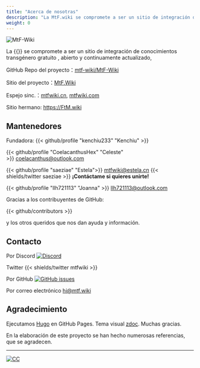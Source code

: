 ```yaml
---
title: "Acerca de nosotras"
description: "La MtF.wiki se compromete a ser un sitio de integración de conocimientos transgénero gratuito , abierto y continuamente actualizado,"
weight: 0
---
```


<link rel="stylesheet" href="https://cdn.jsdelivr.net/npm/bootstrap-icons@1.5.0/font/bootstrap-icons.css">

![MtF-Wiki](/new/mtf-wiki-long.svg)

La {{<mtf-wiki>}} se compromete a ser un sitio de integración de conocimientos transgénero gratuito , abierto y continuamente actualizado,

<i class="bi bi-github" aria-label="GitHub"></i> GitHub Repo del proyecto：[mtf-wiki/MtF-Wiki](https://github.com/mtf-wiki/MtF-Wiki)

<i class="bi bi-link-45deg" aria-label="Website"></i> Sitio del proyecto：[MtF.Wiki](https://mtf.wiki)

<i class="bi bi-link-45deg" aria-label="Website"></i>Espejo sinc.：[mtfwiki.cn](https://mtfwiki.cn), [mtfwiki.com](https://mtfwiki.com)

Sitio hermano: <https://FtM.wiki>

## Mantenedores

Fundadora: {{< github/profile "kenchiu233" "Kenchiu" >}}

{{< github/profile "CoelacanthusHex" "Celeste" >}}&nbsp;<coelacanthus@outlook.com>

{{< github/profile "saeziae" "Estela">}}&nbsp;<mtfwiki@estela.cn> {{< shields/twitter saeziae >}}
**¡Contáctame si quieres unirte!**

{{< github/profile "llh721113" "Joanna" >}}&nbsp;<llh721113@outlook.com>

Gracias a los contribuyentes de GitHub:

{{< github/contributors >}}

y los otros queridos que nos dan ayuda y información.

## Contacto

Por Discord [![Discord][shields/discord]](https://233.plus/discord)

Twitter {{< shields/twitter mtfwiki >}}

Por GitHub [![GitHub issues][shields/github]](https://github.com/mtf-wiki/MtF-Wiki/issues/new/choose)

Por correo electrónico <hi@mtf.wiki>

[shields/discord]: https://img.shields.io/discord/883004164760801320?style=flat-square
[shields/github]: https://img.shields.io/github/issues/mtf-wiki/MtF-Wiki?style=flat-square

## Agradecimiento

Ejecutamos [Hugo][hugo-url] en GitHub Pages. Tema visual [zdoc][zdoc-url]. Muchas gracias.

En la elaboración de este proyecto se han hecho numerosas referencias, que se agradecen.

---

[![CC](https://i.creativecommons.org/l/by-sa/4.0/88x31.png)](https://creativecommons.org/licenses/by-sa/4.0/)

[hugo-url]: https://github.com/gohugoio/hugo
[zdoc-url]: https://github.com/zzossig/hugo-theme-zdoc
